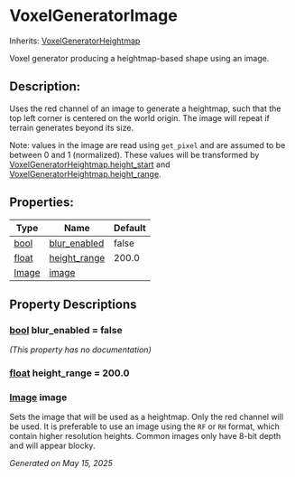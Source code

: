 # VoxelGeneratorImage

Inherits: [VoxelGeneratorHeightmap](VoxelGeneratorHeightmap.md)

Voxel generator producing a heightmap-based shape using an image.

## Description: 

Uses the red channel of an image to generate a heightmap, such that the top left corner is centered on the world origin. The image will repeat if terrain generates beyond its size.

Note: values in the image are read using `get_pixel` and are assumed to be between 0 and 1 (normalized). These values will be transformed by [VoxelGeneratorHeightmap.height_start](VoxelGeneratorHeightmap.md#i_height_start) and [VoxelGeneratorHeightmap.height_range](VoxelGeneratorHeightmap.md#i_height_range).

## Properties: 


Type                                                                      | Name                             | Default 
------------------------------------------------------------------------- | -------------------------------- | --------
[bool](https://docs.godotengine.org/en/stable/classes/class_bool.html)    | [blur_enabled](#i_blur_enabled)  | false   
[float](https://docs.godotengine.org/en/stable/classes/class_float.html)  | [height_range](#i_height_range)  | 200.0   
[Image](https://docs.godotengine.org/en/stable/classes/class_image.html)  | [image](#i_image)                |         
<p></p>

## Property Descriptions

### [bool](https://docs.godotengine.org/en/stable/classes/class_bool.html)<span id="i_blur_enabled"></span> **blur_enabled** = false

*(This property has no documentation)*

### [float](https://docs.godotengine.org/en/stable/classes/class_float.html)<span id="i_height_range"></span> **height_range** = 200.0


### [Image](https://docs.godotengine.org/en/stable/classes/class_image.html)<span id="i_image"></span> **image**

Sets the image that will be used as a heightmap. Only the red channel will be used. It is preferable to use an image using the `RF` or `RH` format, which contain higher resolution heights. Common images only have 8-bit depth and will appear blocky.

_Generated on May 15, 2025_
